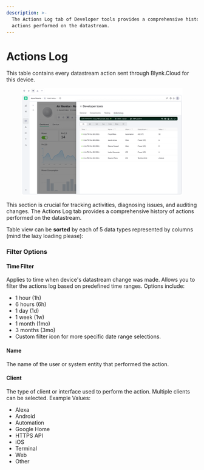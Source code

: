 ```yaml
---
description: >-
  The Actions Log tab of Developer tools provides a comprehensive history of
  actions performed on the datastream.
---
```


# Actions Log

This table contains every datastream action sent through Blynk.Cloud for this device.

<figure><img src="../../../../.gitbook/assets/developer-tools-actions-log (1).png" alt=""><figcaption></figcaption></figure>

This section is crucial for tracking activities, diagnosing issues, and auditing changes. The Actions Log tab provides a comprehensive history of actions performed on the datastream.

Table view can be **sorted** by each of 5 data types represented by columns (mind the lazy loading please):

### Filter Options

#### **Time Filter**

Applies to time when device's datastream change was made. Allows you to filter the actions log based on predefined time ranges. Options include:

* 1 hour (1h)
* 6 hours (6h)
* 1 day (1d)
* 1 week (1w)
* 1 month (1mo)
* 3 months (3mo)
* Custom filter icon for more specific date range selections.

#### **Name**

The name of the user or system entity that performed the action.

#### **Client**

The type of client or interface used to perform the action. Multiple clients can be selected. Example Values:

* Alexa
* Android
* Automation
* Google Home
* HTTPS API
* iOS
* Terminal
* Web
* Other
